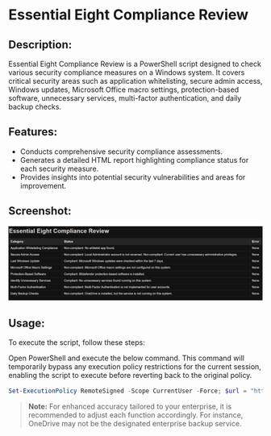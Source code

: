 # Essential Eight Compliance Review

## Description:
Essential Eight Compliance Review is a PowerShell script designed to check various security compliance measures on a Windows system.
It covers critical security areas such as application whitelisting, secure admin access, Windows updates, Microsoft Office macro settings, protection-based software, unnecessary services, multi-factor authentication, and daily backup checks.

## Features:
- Conducts comprehensive security compliance assessments.
- Generates a detailed HTML report highlighting compliance status for each security measure.
- Provides insights into potential security vulnerabilities and areas for improvement.

## Screenshot:
![Essential Eight Compliance Review](https://github.com/simon-im-security/Essential-Eight-Compliance-Review/blob/main/essential-eight-compliance-review-image.png)

## Usage:
To execute the script, follow these steps:

Open PowerShell and execute the below command. This command will temporarily bypass any execution policy restrictions for the current session, enabling the script to execute before reverting back to the original policy.
   ```powershell
   Set-ExecutionPolicy RemoteSigned -Scope CurrentUser -Force; $url = "https://raw.githubusercontent.com/simon-im-security/Essential-Eight-Compliance-Review/main/Essential%20Eight%20Compliance%20Review.ps1"; $tempScriptPath = "$env:TEMP\EssentialEightComplianceReview.ps1"; Invoke-WebRequest -Uri $url -OutFile $tempScriptPath; & $tempScriptPath -ExecutionPolicy Bypass
```

> **Note:** For enhanced accuracy tailored to your enterprise, it is recommended to adjust each function accordingly. For instance, OneDrive may not be the designated enterprise backup service.
